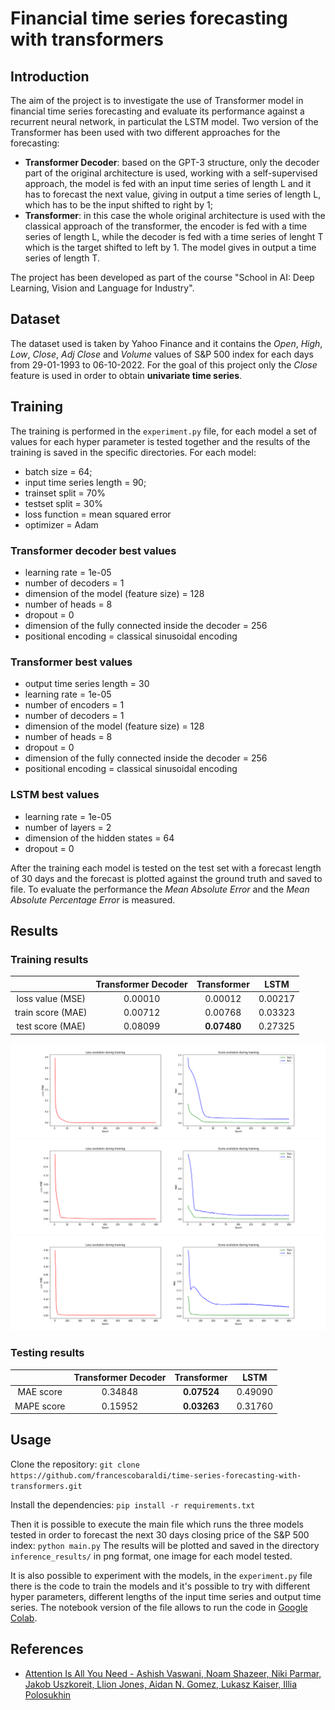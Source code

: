 # Financial time series forecasting with transformers

## Introduction

The aim of the project is to investigate the use of Transformer model in financial time series forecasting and evaluate its performance against a recurrent neural network, in particulat the LSTM model. Two version of the Transformer has been used with two different approaches for the forecasting:
- **Transformer Decoder**: based on the GPT-3 structure, only the decoder part of the original architecture is used, working with a self-supervised approach, the model is fed with an input time series of length L and it has to forecast the next value, giving in output a time series of length L, which has to be the input shifted to right by 1;
- **Transformer**: in this case the whole original architecture is used with the classical approach of the transformer, the encoder is fed with a time series of length L, while the decoder is fed with a time series of lenght T which is the target shifted to left by 1. The model gives in output a time series of length T.

The project has been developed as part of the course "School in AI: Deep Learning, Vision and Language for Industry".

## Dataset

The dataset used is taken by Yahoo Finance and it contains the *Open*, *High*, *Low*, *Close*, *Adj Close* and *Volume* values of S&P 500 index for each days from 29-01-1993 to 06-10-2022. For the goal of this project only the *Close* feature is used in order to obtain **univariate time series**.

## Training
The training is performed in the ```experiment.py``` file, for each model a set of values for each hyper parameter is tested together and the results of the training is saved in the specific directories.
For each model:
- batch size = 64;
- input time series length = 90;
- trainset split = 70%
- testset split = 30%
- loss function = mean squared error
- optimizer = Adam

### Transformer decoder best values
- learning rate = 1e-05
- number of decoders = 1
- dimension of the model (feature size) = 128
- number of heads = 8
- dropout = 0
- dimension of the fully connected inside the decoder = 256
- positional encoding = classical sinusoidal encoding
### Transformer best values
- output time series length = 30
- learning rate = 1e-05
- number of encoders = 1
- number of decoders = 1
- dimension of the model (feature size) = 128
- number of heads = 8
- dropout = 0
- dimension of the fully connected inside the decoder = 256
- positional encoding = classical sinusoidal encoding

### LSTM best values
- learning rate = 1e-05
- number of layers = 2
- dimension of the hidden states = 64
- dropout = 0

After the training each model is tested on the test set with a forecast length of 30 days and the forecast is plotted against the ground truth and saved to file.
To evaluate the performance the *Mean Absolute Error* and the *Mean Absolute Percentage Error* is measured.

## Results

### Training results
|                   | Transformer Decoder | Transformer | LSTM    |
|:-----------------:|:-------------------:|:-----------:|:-------:|
| loss value (MSE)  | 0.00010             | 0.00012     | 0.00217 |
| train score (MAE) | 0.00712             | 0.00768     | 0.03323 |
| test score (MAE)  | 0.08099             | **0.07480** | 0.27325 |

![alt text](images/training_transformer_decoder.png?raw=true "Transformer decoder training")
![alt text](images/training_transformer.png?raw=true "Transformer training")
![alt text](images/training_lstm.png?raw=true "LSTM training")


### Testing results
|            | Transformer Decoder | Transformer | LSTM    |
|:----------:|:-------------------:|:-----------:|:-------:|
| MAE score  | 0.34848             | **0.07524** | 0.49090 |
| MAPE score | 0.15952             | **0.03263** | 0.31760 |

## Usage

Clone the repository:
```git clone https://github.com/francescobaraldi/time-series-forecasting-with-transformers.git```

Install the dependencies:
```pip install -r requirements.txt```

Then it is possible to execute the main file which runs the three models tested in order to forecast the next 30 days closing price of the S&P 500 index:
```python main.py```
The results will be plotted and saved in the directory ```inference_results/``` in png format, one image for each model tested.

It is also possible to experiment with the models, in the ```experiment.py``` file there is the code to train the models and it's possible to try with different hyper parameters, different lengths of the input time series and output time series. The notebook version of the file allows to run the code in [Google Colab](https://colab.research.google.com/).

## References

- [Attention Is All You Need - Ashish Vaswani, Noam Shazeer, Niki Parmar, Jakob Uszkoreit, Llion Jones, Aidan N. Gomez, Lukasz Kaiser, Illia Polosukhin](https://arxiv.org/abs/1706.03762)
